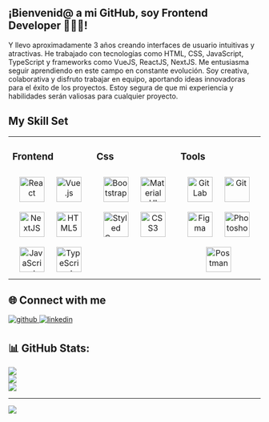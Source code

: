## ¡Bienvenid@ a mi GitHub, soy Frontend Developer 👩🏻‍💻!  
<p>Y llevo aproximadamente 3 años creando interfaces de usuario intuitivas y atractivas. He trabajado con tecnologías como HTML, CSS, JavaScript, TypeScript y frameworks como VueJS, ReactJS, NextJS. Me entusiasma seguir aprendiendo en este campo en constante evolución. Soy creativa, colaborativa y disfruto trabajar en equipo, aportando ideas innovadoras para el éxito de los proyectos. Estoy segura de que mi experiencia y habilidades serán valiosas para cualquier proyecto.</p>

## My Skill Set  
<table><tr><td valign="top" width="33%">

### Frontend  
<div align="center">  
<a href="https://reactjs.org/" target="_blank"><img style="margin: 10px" src="https://profilinator.rishav.dev/skills-assets/react-original-wordmark.svg" alt="React" height="50" /></a> 
<a href="https://vuejs.org/" target="_blank"><img style="margin: 10px" src="https://profilinator.rishav.dev/skills-assets/vuejs-original-wordmark.svg" alt="Vue.js" height="50" /></a> 
<a href="https://nextjs.org/" target="_blank"><img style="margin: 10px" src="https://profilinator.rishav.dev/skills-assets/nextjs.png" alt="NextJS" height="50" /></a>  
<a href="https://en.wikipedia.org/wiki/HTML5" target="_blank"><img style="margin: 10px" src="https://profilinator.rishav.dev/skills-assets/html5-original-wordmark.svg" alt="HTML5" height="50" /></a>  
<a href="https://www.javascript.com/" target="_blank"><img style="margin: 10px" src="https://profilinator.rishav.dev/skills-assets/javascript-original.svg" alt="JavaScript" height="50" /></a>  
<a href="https://www.typescriptlang.org/" target="_blank"><img style="margin: 10px" src="https://profilinator.rishav.dev/skills-assets/typescript-original.svg" alt="TypeScript" height="50" /></a>  
</div>

</td><td valign="top" width="33%">


### Css 
<div align="center">  
<a href="https://getbootstrap.com/docs/3.4/javascript/" target="_blank"><img style="margin: 10px" src="https://profilinator.rishav.dev/skills-assets/bootstrap-plain.svg" alt="Bootstrap" height="50" /></a>  
<a href="https://mui.com/" target="_blank"><img style="margin: 10px" src="https://profilinator.rishav.dev/skills-assets/mui.png" alt="Material UI" height="50" /></a>  
<a href="https://styled-components.com/" target="_blank"><img style="margin: 10px" src="https://profilinator.rishav.dev/skills-assets/styled-components.png" alt="Styled Components" height="50" /></a>  
<a href="https://www.w3schools.com/css/" target="_blank"><img style="margin: 10px" src="https://profilinator.rishav.dev/skills-assets/css3-original-wordmark.svg" alt="CSS3" height="50" /></a>  
</div>

</td><td valign="top" width="33%">

### Tools 
<div align="center">  
<a href="https://about.gitlab.com/" target="_blank"><img style="margin: 10px" src="https://profilinator.rishav.dev/skills-assets/gitlab.svg" alt="GitLab" height="50" /></a>  
<a href="https://github.com/" target="_blank"><img style="margin: 10px" src="https://profilinator.rishav.dev/skills-assets/git-scm-icon.svg" alt="Git" height="50" /></a>  
<a href="https://www.figma.com/" target="_blank"><img style="margin: 10px" src="https://profilinator.rishav.dev/skills-assets/figma-icon.svg" alt="Figma" height="50" /></a>  
<a href="https://www.adobe.com/in/products/photoshop.html" target="_blank"><img style="margin: 10px" src="https://profilinator.rishav.dev/skills-assets/photoshop-plain.svg" alt="Photoshop" height="50" /></a>  
<a href="https://www.postman.com/" target="_blank"><img style="margin: 10px" src="https://cdn.worldvectorlogo.com/logos/postman.svg" alt="Postman" height="50" /></a>  
</div>
</div>

</td></tr></table>  

## 🌐 Connect with me  
<a href="https://github.com//Oralia31" target="_blank">
<img src=https://img.shields.io/badge/github-%2324292e.svg?&style=for-the-badge&logo=github&logoColor=white alt=github style="margin-bottom: 5px;" />
</a>
<a href="https://linkedin.com/in//oralia-rivera-vicente/" target="_blank">
<img src=https://img.shields.io/badge/linkedin-%231E77B5.svg?&style=for-the-badge&logo=linkedin&logoColor=white alt=linkedin style="margin-bottom: 5px;" />
</a>  
  
<br/>  


## 📊 GitHub Stats:  
![](https://github-readme-stats.vercel.app/api?username=Oralia31&theme=default&hide_border=false&include_all_commits=false&count_private=false)<br/>
![](https://github-readme-streak-stats.herokuapp.com/?user=Oralia31&theme=default&hide_border=false)<br/>
![](https://github-readme-stats.vercel.app/api/top-langs/?username=Oralia31&theme=default&hide_border=false&include_all_commits=false&count_private=false&layout=compact)

---
[![](https://visitcount.itsvg.in/api?id=Oralia31&icon=0&color=0)](https://visitcount.itsvg.in)


<!-- Proudly created with GPRM ( https://gprm.itsvg.in ) -->
